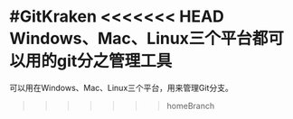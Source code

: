 #GitKraken
<<<<<<< HEAD
Windows、Mac、Linux三个平台都可以用的git分之管理工具
=======
可以用在Windows、Mac、Linux三个平台，用来管理Git分支。
>>>>>>> homeBranch
